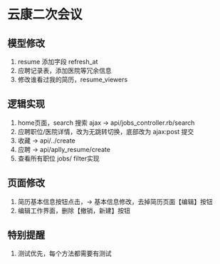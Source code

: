 # 云康二次会议

## 模型修改
1. resume 添加字段 refresh_at
2. 应聘记录表，添加医院等冗余信息
3. 修改谁看过我的简历，resume_viewers

## 逻辑实现
1. home页面，search 搜索  ajax -> api/jobs_controller.rb/search
2. 应聘职位/医院详情，改为无跳转切换，底部改为 ajax:post 提交
3. 收藏 -> api/../create
4. 应聘 -> api/aplly_resume/create
5. 查看所有职位 jobs/ filter实现

## 页面修改
1. 简历基本信息按钮点击，-> 基本信息修改，去掉简历页面【编辑】按钮
2. 编辑工作界面，删除【撤销，新建】按钮

## 特别提醒
1. 测试优先，每个方法都需要有测试
